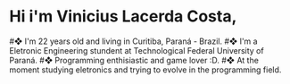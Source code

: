 # Hi i'm Vinicius Lacerda Costa,
#❖ I'm 22 years old and living in Curitiba, Paraná - Brazil.
#❖ I'm a Eletronic Engineering stundent at Technological Federal University of Paraná.
#❖ Programming enthisiastic and game lover :D.
#❖ At the moment studying eletronics and trying to evolve in the programming field.
